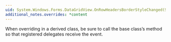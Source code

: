 ```yaml
---
uid: System.Windows.Forms.DataGridView.OnRowHeadersBorderStyleChanged(System.EventArgs)
additional_notes.overrides: *content
---
```


<p>When overriding <xref href="System.Windows.Forms.DataGridView.OnRowHeadersBorderStyleChanged(System.EventArgs)"></xref> in a derived class, be sure to call the base class’s <xref href="System.Windows.Forms.DataGridView.OnRowHeadersBorderStyleChanged(System.EventArgs)"></xref> method so that registered delegates receive the event.</p>


